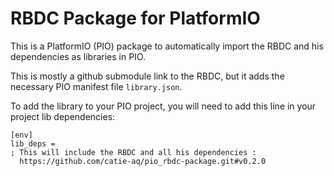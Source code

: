 # RBDC Package for PlatformIO

This is a PlatformIO (PIO) package to automatically import the RBDC and his dependencies as libraries in PIO.

This is mostly a github submodule link to the RBDC, but it adds the necessary PIO manifest file `library.json`.

To add the library to your PIO project, you will need to add this line in your project lib dependencies:

``````
[env]
lib_deps =
; This will include the RBDC and all his dependencies :
  https://github.com/catie-aq/pio_rbdc-package.git#v0.2.0
``````
